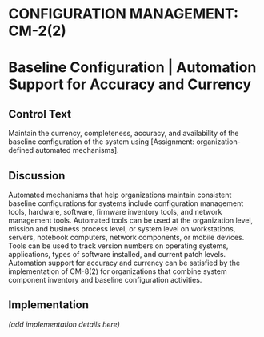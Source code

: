 # CONFIGURATION MANAGEMENT: CM-2(2)
# Baseline Configuration | Automation Support for Accuracy and Currency

## Control Text

Maintain the currency, completeness, accuracy, and availability of the baseline configuration of the system using [Assignment: organization-defined automated mechanisms].

## Discussion

Automated mechanisms that help organizations maintain consistent baseline configurations for systems include configuration management tools, hardware, software, firmware inventory tools, and network management tools. Automated tools can be used at the organization level, mission and business process level, or system level on workstations, servers, notebook computers, network components, or mobile devices. Tools can be used to track version numbers on operating systems, applications, types of software installed, and current patch levels. Automation support for accuracy and currency can be satisfied by the implementation of CM-8(2) for organizations that combine system component inventory and baseline configuration activities.

## Implementation

_(add implementation details here)_